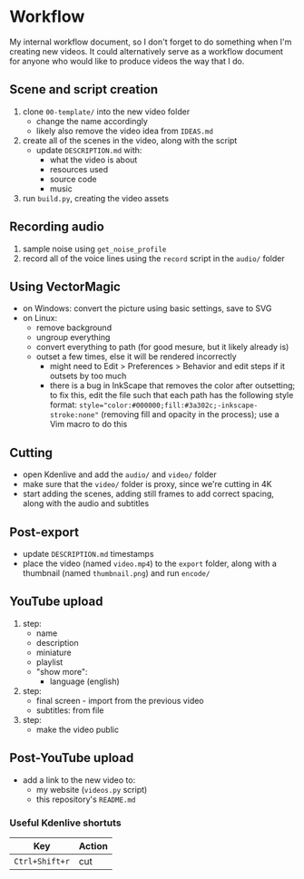 # Workflow
My internal workflow document, so I don't forget to do something when I'm creating new videos. It could alternatively serve as a workflow document for anyone who would like to produce videos the way that I do.

## Scene and script creation
1. clone `00-template/` into the new video folder
	- change the name accordingly
	- likely also remove the video idea from `IDEAS.md`
2. create all of the scenes in the video, along with the script
	- update `DESCRIPTION.md` with:
		- what the video is about
		- resources used
		- source code
		- music
3. run `build.py`, creating the video assets

## Recording audio
1. sample noise using `get_noise_profile`
2. record all of the voice lines using the `record` script in the `audio/` folder

## Using VectorMagic
- on Windows: convert the picture using basic settings, save to SVG
- on Linux:
	- remove background
	- ungroup everything
	- convert everything to path (for good mesure, but it likely already is)
	- outset a few times, else it will be rendered incorrectly
		- might need to Edit > Preferences > Behavior and edit steps if it outsets by too much
		- there is a bug in InkScape that removes the color after outsetting; to fix this, edit the file such that each path has the following style format: `style="color:#000000;fill:#3a302c;-inkscape-stroke:none"` (removing fill and opacity in the process); use a Vim macro to do this

## Cutting
- open Kdenlive and add the `audio/` and `video/` folder
- make sure that the `video/` folder is proxy, since we're cutting in 4K
- start adding the scenes, adding still frames to add correct spacing, along with the audio and subtitles

## Post-export
- update `DESCRIPTION.md` timestamps
- place the video (named `video.mp4`) to the `export` folder, along with a thumbnail (named `thumbnail.png`) and run `encode/`

## YouTube upload
1. step:
	- name
	- description
	- miniature
	- playlist
	- "show more":
		- language (english)
2. step:
	- final screen - import from the previous video
	- subtitles: from file
4. step:
	- make the video public

## Post-YouTube upload
- add a link to the new video to:
	- my website (`videos.py` script)
	- this repository's `README.md`

### Useful Kdenlive shortuts

| Key            | Action |
| ---            | ---    |
| `Ctrl+Shift+r` | cut    |
